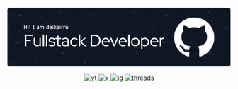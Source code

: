 [![deikairru](./github-header-image.png)](https://www.deikairru.my.id)
<div align="center">
  <a href="https://www.youtube.com/@Deikairru" target="_blank">
    <img src="https://img.shields.io/badge/-youtube-red?style=for-the-badge&logo=youtube&logoColor=youtube&color=%23ff0000" alt="yt" />
  </a>
  <a href="https://x.com/deikairru" target="_blank">
    <img src="https://img.shields.io/badge/-twitter-black?style=for-the-badge&logo=x&logoColor=x&color=black" alt="x" />
  </a>
  <a href="https://www.instagram.com/deikairru/" target="_blank">
    <img src="https://img.shields.io/badge/-Instagram-pink?style=for-the-badge&logo=instagram&logoColor=instagram&color=white" alt="ig" />
  </a>
  <a href="https://www.threads.net/@deikairru" target="_blank">
    <img src="https://img.shields.io/badge/-Threads-black?style=for-the-badge&logo=threads&logoColor=threads&color=black" alt="threads" />
  </a>
</div>

<!---
deikairru/deikairru is a ✨ special ✨ repository because its `README.md` (this file) appears on your GitHub profile.
You can click the Preview link to take a look at your changes.
--->
